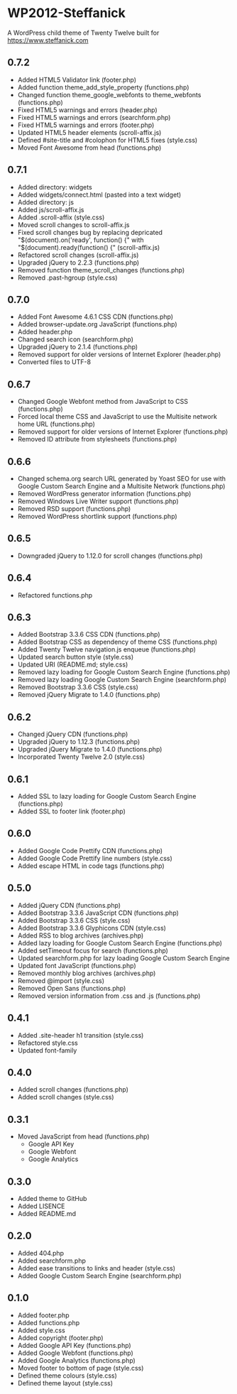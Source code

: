 # WP2012-Steffanick
A WordPress child theme of Twenty Twelve built for https://www.steffanick.com

## 0.7.2
* Added HTML5 Validator link (footer.php)
* Added function theme_add_style_property (functions.php)
* Changed function theme_google_webfonts to theme_webfonts (functions.php)
* Fixed HTML5 warnings and errors (header.php)
* Fixed HTML5 warnings and errors (searchform.php)
* Fixed HTML5 warnings and errors (footer.php)
* Updated HTML5 header elements (scroll-affix.js)
* Defined #site-title and #colophon for HTML5 fixes (style.css)
* Moved Font Awesome from head (functions.php)

## 0.7.1
* Added directory: widgets
* Added widgets/connect.html (pasted into a text widget)
* Added directory: js
* Added js/scroll-affix.js
* Added .scroll-affix (style.css)
* Moved scroll changes to scroll-affix.js
* Fixed scroll changes bug by replacing depricated "$(document).on('ready', function() {" with "$(document).ready(function() {" (scroll-affix.js)
* Refactored scroll changes (scroll-affix.js)
* Upgraded jQuery to 2.2.3 (functions.php)
* Removed function theme_scroll_changes (functions.php)
* Removed .past-hgroup (style.css)

## 0.7.0
* Added Font Awesome 4.6.1 CSS CDN (functions.php)
* Added browser-update.org JavaScript (functions.php)
* Added header.php
* Changed search icon (searchform.php)
* Upgraded jQuery to 2.1.4 (functions.php)
* Removed support for older versions of Internet Explorer (header.php)
* Converted files to UTF-8

## 0.6.7
* Changed Google Webfont method from JavaScript to CSS (functions.php)
* Forced local theme CSS and JavaScript to use the Multisite network home URL (functions.php)
* Removed support for older versions of Internet Explorer (functions.php)
* Removed ID attribute from stylesheets (functions.php) 

## 0.6.6
* Changed schema.org search URL generated by Yoast SEO for use with Google Custom Search Engine and a Multisite Network (functions.php)
* Removed WordPress generator information (functions.php)
* Removed Windows Live Writer support (functions.php)
* Removed RSD support (functions.php)
* Removed WordPress shortlink support (functions.php)

## 0.6.5
* Downgraded jQuery to 1.12.0 for scroll changes (functions.php)

## 0.6.4
* Refactored functions.php

## 0.6.3
* Added Bootstrap 3.3.6 CSS CDN (functions.php)
* Added Bootstrap CSS as dependency of theme CSS (functions.php)
* Added Twenty Twelve navigation.js enqueue (functions.php)
* Updated search button style (style.css)
* Updated URI (README.md; style.css)
* Removed lazy loading for Google Custom Search Engine (functions.php)
* Removed lazy loading Google Custom Search Engine (searchform.php)
* Removed Bootstrap 3.3.6 CSS (style.css)
* Removed jQuery Migrate to 1.4.0 (functions.php)

## 0.6.2
* Changed jQuery CDN (functions.php)
* Upgraded jQuery to 1.12.3 (functions.php)
* Upgraded jQuery Migrate to 1.4.0 (functions.php)
* Incorporated Twenty Twelve 2.0 (style.css)

## 0.6.1
* Added SSL to lazy loading for Google Custom Search Engine (functions.php)
* Added SSL to footer link (footer.php)

## 0.6.0
* Added Google Code Prettify CDN (functions.php)
* Added Google Code Prettify line numbers (style.css)
* Added escape HTML in code tags (functions.php)

## 0.5.0
* Added jQuery CDN (functions.php)
* Added Bootstrap 3.3.6 JavaScript CDN (functions.php)
* Added Bootstrap 3.3.6 CSS (style.css)
* Added Bootstrap 3.3.6 Glyphicons CDN (style.css)
* Added RSS to blog archives (archives.php)
* Added lazy loading for Google Custom Search Engine (functions.php)
* Added setTimeout focus for search (functions.php)
* Updated searchform.php for lazy loading Google Custom Search Engine
* Updated font JavaScript (functions.php)
* Removed monthly blog archives (archives.php)
* Removed @import (style.css)
* Removed Open Sans (functions.php)
* Removed version information from .css and .js (functions.php)

## 0.4.1
* Added .site-header h1 transition (style.css)
* Refactored style.css
* Updated font-family

## 0.4.0
* Added scroll changes (functions.php)
* Added scroll changes (style.css)

## 0.3.1
* Moved JavaScript from head (functions.php)
  * Google API Key
  * Google Webfont
  * Google Analytics

## 0.3.0
* Added theme to GitHub
* Added LISENCE
* Added README.md

## 0.2.0
* Added 404.php
* Added searchform.php
* Added ease transitions to links and header (style.css)
* Added Google Custom Search Engine (searchform.php)

## 0.1.0
* Added footer.php
* Added functions.php
* Added style.css
* Added copyright (footer.php)
* Added Google API Key (functions.php)
* Added Google Webfont (functions.php)
* Added Google Analytics (functions.php)
* Moved footer to bottom of page (style.css)
* Defined theme colours (style.css)
* Defined theme layout (style.css)